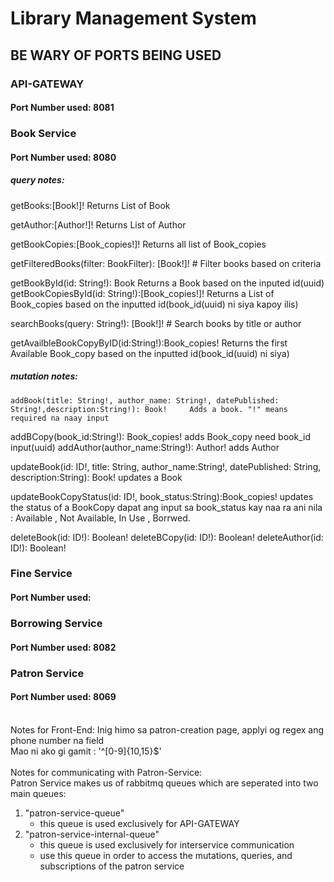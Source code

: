 # Library Management System
## BE WARY OF PORTS BEING USED
### API-GATEWAY
#### Port Number used: 8081

### Book Service
#### Port Number used: 8080

##### query notes:
  getBooks:[Book!]! Returns  List of Book
  
  getAuthor:[Author!]! Returns List of Author
  
  getBookCopies:[Book_copies!]!  Returns all list of Book_copies
 
  getFilteredBooks(filter: BookFilter): [Book!]! # Filter books based on criteria

  getBookById(id: String!): Book  Returns a Book based on the inputed id(uuid)
  getBookCopiesById(id: String!):[Book_copies!]! Returns a List of Book_copies based on the inputted id(book_id(uuid) ni siya kapoy ilis)

  searchBooks(query: String!): [Book!]! # Search books by title or author

  getAvailbleBookCopyByID(id:String!):Book_copies! Returns the first Available Book_copy based on the inputted id(book_id(uuid) ni siya)
 ##### mutation notes:
    addBook(title: String!, author_name: String!, datePublished: String!,description:String!): Book!     Adds a book. "!" means required na naay input

  addBCopy(book_id:String!): Book_copies!  adds Book_copy need book_id input(uuid)
  addAuthor(author_name:String!): Author!  adds Author 

  updateBook(id: ID!, title: String, author_name:String!, datePublished: String, description:String): Book! updates a Book

  updateBookCopyStatus(id: ID!, book_status:String):Book_copies! updates the status of a BookCopy 
  dapat ang input sa book_status kay naa ra ani nila : Available , Not Available, In Use , Borrwed. 

  deleteBook(id: ID!): Boolean!
  deleteBCopy(id: ID!): Boolean!
  deleteAuthor(id: ID!): Boolean!

### Fine Service
#### Port Number used: 

### Borrowing Service
#### Port Number used: 8082

### Patron Service
#### Port Number used: 8069
<br>
Notes for Front-End:
Inig himo sa patron-creation page, applyi og regex ang phone number na field <br>
Mao ni ako gi gamit : '^[0-9]{10,15}$'
<br><br>
Notes for communicating with Patron-Service:<br>
Patron Service makes us of rabbitmq queues which are seperated into two main queues:<br>

1. "patron-service-queue"
    - this queue is used exclusively for API-GATEWAY
2. "patron-service-internal-queue" 
    - this queue is used exclusively for interservice communication
    - use this queue in order to access the mutations, queries, and subscriptions of the patron service



